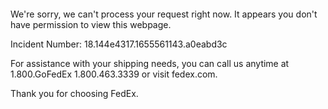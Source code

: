  	


 	

We're sorry, we can't process your request right now. It appears you don't have permission to view this webpage.


Incident Number: 18.144e4317.1655561143.a0eabd3c





For assistance with your shipping needs, you can call us anytime at 1.800.GoFedEx 1.800.463.3339 or visit fedex.com.




Thank you for choosing FedEx.